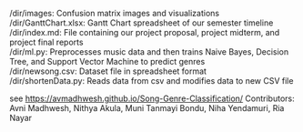 /dir/images: Confusion matrix images and visualizations <br>
/dir/GanttChart.xlsx: Gantt Chart spreadsheet of our semester timeline <br>
/dir/index.md: File containing our project proposal, project midterm, and project final reports<br>
/dir/ml.py: Preprocesses music data and then trains Naive Bayes, Decision Tree, and Support Vector Machine to predict genres <br>
/dir/newsong.csv: Dataset file in spreadsheet format <br>
/dir/shortenData.py: Reads data from csv and modifies data to new CSV file <br>

see https://avmadhwesh.github.io/Song-Genre-Classification/
Contributors: Avni Madhwesh, Nithya Akula, Muni Tanmayi Bondu, Niha Yendamuri, Ria Nayar
